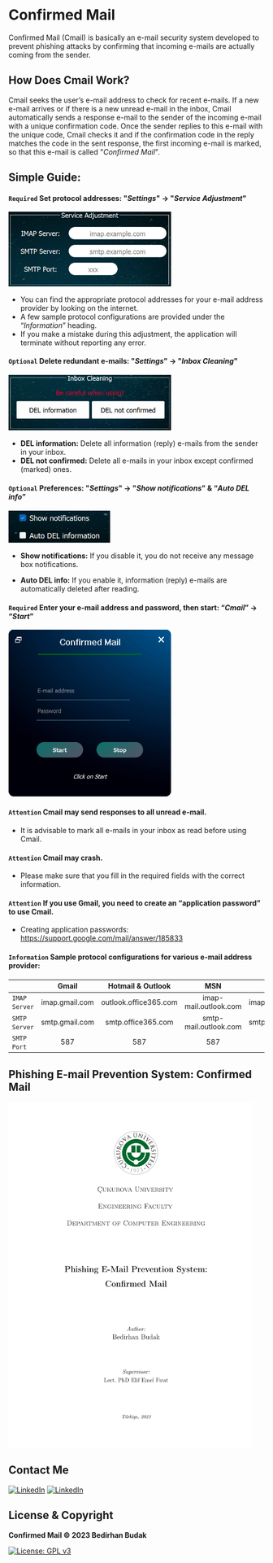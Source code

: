 # Confirmed Mail

Confirmed Mail (Cmail) is basically an e-mail security system developed to prevent phishing attacks by confirming that incoming e-mails are actually coming from the sender.

## How Does Cmail Work?

Cmail seeks the user’s e-mail address to check for recent e-mails. If a new e-mail arrives or if there is a new unread e-mail in the inbox, Cmail automatically sends a response e-mail to the sender of the incoming e-mail with a unique confirmation code. Once the sender replies to this e-mail with the unique code, Cmail checks it and if the confirmation code in the reply matches the code in the sent response, the first incoming e-mail is marked, so that this e-mail is called "*Confirmed Mail*".

## Simple Guide:

#### `Required` Set protocol addresses: "*Settings*" -> "*Service Adjustment*"

<img src="https://github.com/bedirhanbudak/Cmail/blob/main/readme/service_adjustment.png" alt="Service Adjustment" width="320"/>

* You can find the appropriate protocol addresses for your e-mail address provider by looking on the internet.
* A few sample protocol configurations are provided under the “*Information*” heading.
* If you make a mistake during this adjustment, the application will terminate without reporting any error.

#### `Optional` Delete redundant e-mails: "*Settings*" -> "*Inbox Cleaning*"

<img src="https://github.com/bedirhanbudak/Cmail/blob/main/readme/inbox_cleaning.png" alt="Inbox Cleaning" width="320"/>

* **DEL information:** Delete all information (reply) e-mails from the sender in your inbox.
* **DEL not confirmed:** Delete all e-mails in your inbox except confirmed (marked) ones.

#### `Optional` Preferences: "*Settings*" -> "*Show notifications*" & “*Auto DEL info*”

<img src="https://github.com/bedirhanbudak/Cmail/blob/main/readme/preferences.png" alt="Preferences" width="200"/>

* **Show notifications:** If you disable it, you do not receive any message box notifications.

* **Auto DEL info:** If you enable it, information (reply) e-mails are automatically deleted after reading.

#### `Required` Enter your e-mail address and password, then start: “*Cmail*” -> “*Start*”

<img src="https://github.com/bedirhanbudak/Cmail/blob/main/readme/cmail_main.png" alt="Cmail" width="320"/>

#### `Attention` Cmail may send responses to all unread e-mail.

* It is advisable to mark all e-mails in your inbox as read before using Cmail.

#### `Attention` Cmail may crash.

* Please make sure that you fill in the required fields with the correct information.

#### `Attention` If you use Gmail, you need to create an “application password” to use Cmail.

* Creating application passwords: https://support.google.com/mail/answer/185833

#### `Information` Sample protocol configurations for various e-mail address provider:

|  | Gmail  | Hotmail & Outlook | MSN | Yahoo |
| :--- | :---: | :---: | :---: | :---: |
| `IMAP Server` | imap.gmail.com | outlook.office365.com | imap-mail.outlook.com | imap.mail.yahoo.com |
| `SMTP Server` | smtp.gmail.com | smtp.office365.com | smtp-mail.outlook.com | smtp.mail.yahoo.com |
| `SMTP Port` | 587 | 587 | 587 | 465 |

## Phishing E-mail Prevention System: Confirmed Mail

<a href="https://github.com/bedirhanbudak/Cmail/blob/main/Confirmed_Mail.pdf"><img src="https://github.com/bedirhanbudak/Cmail/blob/main/readme/thesis_cover.png" alt="Confirmed Mail" width="480"></a>

## Contact Me

[![LinkedIn](https://img.shields.io/badge/LinkedIn-blue?logo=linkedin.svg)](https://www.linkedin.com/in/bedirhan-budak) [![LinkedIn](https://img.shields.io/badge/Telegram-blue?logo=telegram.svg)](https://t.me/bedirhanbudak)

## License & Copyright

**Confirmed Mail © 2023 Bedirhan Budak**

[![License: GPL v3](https://img.shields.io/badge/License-GPLv3-blue.svg)](https://www.gnu.org/licenses/gpl-3.0)



